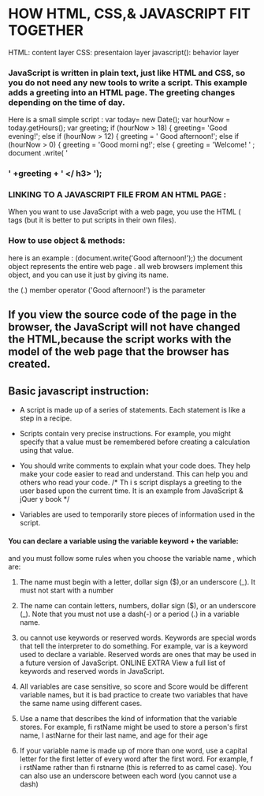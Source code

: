 # HOW HTML, CSS,& JAVASCRIPT FIT TOGETHER 
HTML: content layer
CSS: presentaion layer
javascript(): behavior layer

### JavaScript is written in plain text, just like HTML and CSS, so you do not need any new tools to write a script. This example adds a greeting into an HTML page. The greeting changes depending on the time of day. 

Here is a small simple script :
var today= new Date();
var hourNow = today.getHours();
var greeting;
if (hourNow > 18) {
greeting= 'Good evening!';
else if (hourNow > 12) {
greeting = ' Good afternoon!';
else if (hourNow > 0) {
greeting = 'Good morni ng!';
else {
greeting = 'Welcome! ' ;
document .write( ' <h3>' +greeting + ' </ h3> '); 

### LINKING TO A JAVASCRIPT FILE FROM AN HTML PAGE :
When you want to use JavaScript with a web page, you use the HTML
(<script>) element to tell the browser it is coming across a script.
Its s re attribute tells people where the JavaScript file is stored. 


### PLACING THE SCRIPT
IN THE PAGE
You may see JavaScript in the HTML between
opening <script> and closing </script> tags
(but it is better to put scripts in their own files). 

### How to use object & methods:
here is an example :
(document.write('Good afternoon!');)
the document object represents the entire web page . all web browsers implement this object, and you can use it just by giving its name.

the (.) member operator 
('Good afternoon!') is the parameter

## If you view the source code of the page in the browser, the JavaScript will not have changed the HTML,because the script works with the model of the web page that the browser has created.


## Basic javascript instruction:
- A script is made up of a series of statements. Each
statement is like a step in a recipe.
 - Scripts contain very precise instructions. For example, you might specify that a value must be remembered before creating a calculation using that value.

 - You should write comments to explain what your code does.
They help make your code easier to read and understand.
This can help you and others who read your code.
/* Th i s script displays a greeting to the user based upon the current time.
It is an example from JavaScript & jQuer y book */


- Variables are used to temporarily store pieces of information used in the script.

#### You can declare a variable using the variable keyword + the variable:
and you must follow some rules when you choose the variable name , which are:
1. The name must begin with
a letter, dollar sign ($),or an
underscore (_). It must not start
with a number
2. The name can contain letters,
numbers, dollar sign ($), or an
underscore (_). Note that you
must not use a dash(-) or a
period (.) in a variable name. 
 
 3. ou cannot use keywords or
reserved words. Keywords
are special words that tell the
interpreter to do something. For
example, var is a keyword used
to declare a variable. Reserved
words are ones that may be used
in a future version of JavaScript.
ONLINE EXTRA
View a full list of keywords and
reserved words in JavaScript.

4. All variables are case sensitive,
so score and Score would be
different variable names, but
it is bad practice to create two
variables that have the same
name using different cases.

5. Use a name that describes the
kind of information that the
variable stores. For example,
fi rstName might be used to
store a person's first name,
l astNarne for their last name,
and age for their age
 6. If your variable name is made
up of more than one word, use a
capital letter for the first letter of
every word after the first word.
For example, f i rstName rather
than fi rstnarne (this is referred
to as camel case). You can also
use an underscore between each
word (you cannot use a dash)






